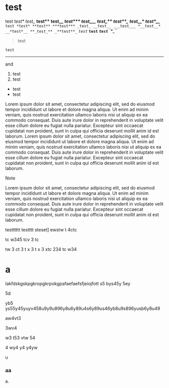 # test
test *test\** _test\__ **test\*\*** __test\_\___ ***test\*\*\**** ___test\_\_\____ _**test\_\*\***_ **_test\*\*\__** __*test\_\_\**__ *__test\*\_\___* `test *test* **test** ***test*** _test_ __test__ ___test___ *__test__* __*test*__ **_test_** _**test**_` *`test`* **`test`** ***`test`*** `\*\_\``
> test
```
test
```
---
and
1. test
2. test
- test
- test

Lorem ipsum dolor sit amet, consectetur adipiscing elit, sed do eiusmod tempor incididunt ut labore et dolore magna aliqua. Ut enim ad minim veniam, quis nostrud exercitation ullamco laboris nisi ut aliquip ex ea commodo consequat. Duis aute irure dolor in reprehenderit in voluptate velit esse cillum dolore eu fugiat nulla pariatur. Excepteur sint occaecat cupidatat non proident, sunt in culpa qui officia deserunt mollit anim id est laborum.
Lorem ipsum dolor sit amet, consectetur adipiscing elit, sed do eiusmod tempor incididunt ut labore et dolore magna aliqua. Ut enim ad minim veniam, quis nostrud exercitation ullamco laboris nisi ut aliquip ex ea commodo consequat. Duis aute irure dolor in reprehenderit in voluptate velit esse cillum dolore eu fugiat nulla pariatur. Excepteur sint occaecat cupidatat non proident, sunt in culpa qui officia deserunt mollit anim id est laborum.
> [!NOTE]
> Lorem ipsum dolor sit amet, consectetur adipiscing elit, sed do eiusmod tempor incididunt ut labore et dolore magna aliqua. Ut enim ad minim veniam, quis nostrud exercitation ullamco laboris nisi ut aliquip ex ea commodo consequat. Duis aute irure dolor in reprehenderit in voluptate velit esse cillum dolore eu fugiat nulla pariatur. Excepteur sint occaecat cupidatat non proident, sunt in culpa qui officia deserunt mollit anim id est laborum.

testttttt testttt steset]
ewstw
t
4ctc

tc
w345
tcv
3
tc

tw
3
ct
3
t
x
3
t
x
3
xtc
234
tc
w34


# a

lakfdskgskpgkropgkrpokgpafaefaefsfjeiojfott
s5
bys45y
5ey

5d

yb5
ys55y45yuyv458u9y9u896y8u6y89u4s6y89us46yb8u9s896yusb6y8u49


aw4vt3

3wv4

w3
t53
vtw
54

4
wy4
y4
y4yw







u

### aa

a.
